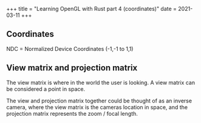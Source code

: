 +++
title = "Learning OpenGL with Rust part 4 (coordinates)"
date = 2021-03-11
+++

## Coordinates

NDC = Normalized Device Coordinates (-1,-1 to 1,1)


## View matrix and projection matrix

The view matrix is where in the world the user is looking.
A view matrix can be considered a point in space.

The view and projection matrix together could be thought of as an inverse
camera, where the view matrix is the cameras location in space, and the
projection matrix represents the zoom / focal length.
